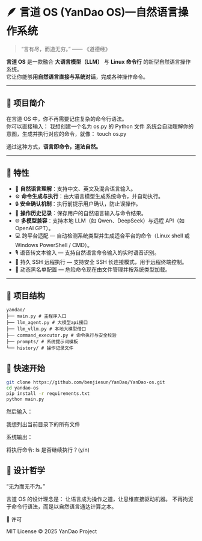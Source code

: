 # 🪶 言道 OS (YanDao OS)—自然语言操作系统

> “言有尽，而道无穷。” —— 《道德经》

**言道 OS** 是一款融合 **大语言模型（LLM）** 与 **Linux 命令行** 的新型自然语言操作系统。  
它让你能够**用自然语言直接与系统对话**，完成各种操作命令。

---

## 🌌 项目简介

在言道 OS 中，你不再需要记住复杂的命令行语法。  
你可以直接输入：
我想创建一个名为 os.py 的 Python 文件
系统会自动理解你的意图，生成并执行对应的命令，就像：
touch os.py

通过这种方式，**语言即命令，道法自然。**

---

## 🌱 特性

- 🧠 **自然语言理解**：支持中文、英文及混合语言输入。  
- ⚙️ **命令生成与执行**：由大语言模型生成系统命令，并自动执行。  
- 🔒 **安全确认机制**：执行前提示用户确认，防止误操作。  
- 📜 **操作历史记录**：保存用户的自然语言输入与命令结果。  
- 🌐 **多模型兼容**：支持本地 LLM（如 Qwen、DeepSeek）与远程 API（如 OpenAI GPT）。
- 💻 跨平台适配 — 自动检测系统类型并生成适合平台的命令（Linux shell 或 Windows PowerShell / CMD）。
- 🎙️ 语音转文本输入 — 支持自然语言命令输入的实时语音识别。
- 🔗 持久 SSH 远程执行 — 支持安全 SSH 长连接模式，用于远程终端控制。
- 🧩 动态黑名单配置 — 危险命令现在由文件管理并按系统类型加载。

---

## 🧩 项目结构
```text
yandao/
├── main.py # 主程序入口
├── llm_agent.py # 大模型api接口
├── llm_vllm.py # 本地大模型借口
├── command_executor.py # 命令执行与安全校验
├── prompts/ # 系统提示词模板
└── history/ # 操作记录文件
```
## 🚀 快速开始

```bash
git clone https://github.com/benjiesun/YanDao/YanDao-os.git
cd yandao-os
pip install -r requirements.txt
python main.py
``` 
然后输入：

我想列出当前目录下的所有文件

系统输出：

将执行命令: ls
是否继续执行？(y/n)

## 💭 设计哲学

“无为而无不为。”

言道 OS 的设计理念是：
让语言成为操作之道，让思维直接驱动机器。
不再拘泥于命令行语法，而是以自然语言通达计算之本。

📜 许可

MIT License © 2025 YanDao Project
